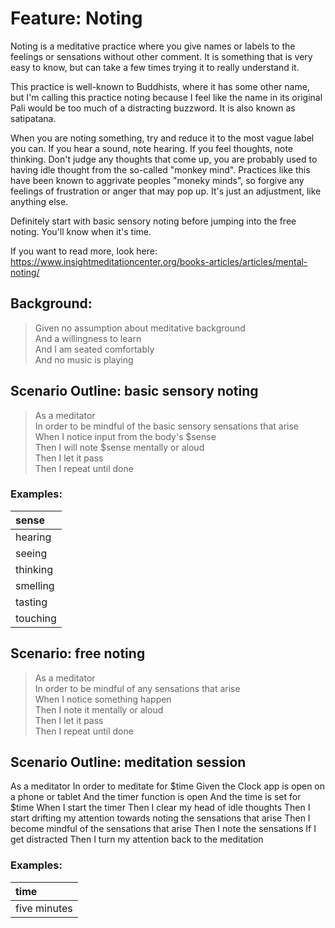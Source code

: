 # Feature: Noting

Noting is a meditative practice where you give names or labels to the 
feelings or sensations without other comment. It is something that is very 
easy to know, but can take a few times trying it to really understand it.

This practice is well-known to Buddhists, where it has some other name, but
I'm calling this practice noting because I feel like the name in its original
Pali would be too much of a distracting buzzword. It is also known as
satipatana.

When you are noting something, try and reduce it to the most vague label you
can. If you hear a sound, note hearing. If you feel thoughts, note thinking.
Don't judge any thoughts that come up, you are probably used to having idle
thought from the so-called "monkey mind". Practices like this have been known
to aggrivate peoples "moneky minds", so forgive any feelings of frustration
or anger that may pop up. It's just an adjustment, like anything else.

Definitely start with basic sensory noting before jumping into the free
noting. You'll know when it's time.

If you want to read more, look here: https://www.insightmeditationcenter.org/books-articles/articles/mental-noting/

## Background:

> Given no assumption about meditative background  
> And a willingness to learn  
> And I am seated comfortably  
> And no music is playing
    
## Scenario Outline: basic sensory noting

> As a meditator  
> In order to be mindful of the basic sensory sensations that arise  
> When I notice input from the body's $sense  
> Then I will note $sense mentally or aloud  
> Then I let it pass  
> Then I repeat until done
    
### Examples:

| sense    |
| :------- |
| hearing  |
| seeing   |
| thinking |
| smelling |
| tasting  |
| touching |

## Scenario: free noting

> As a meditator  
> In order to be mindful of any sensations that arise  
> When I notice something happen  
> Then I note it mentally or aloud  
> Then I let it pass  
> Then I repeat until done  

## Scenario Outline: meditation session

As a meditator
In order to meditate for $time
Given the Clock app is open on a phone or tablet
And the timer function is open
And the time is set for $time
When I start the timer
Then I clear my head of idle thoughts
Then I start drifting my attention towards noting the sensations that arise
Then I become mindful of the sensations that arise
Then I note the sensations
If I get distracted
Then I turn my attention back to the meditation

### Examples:

| time         |
| :----------- |
| five minutes |

